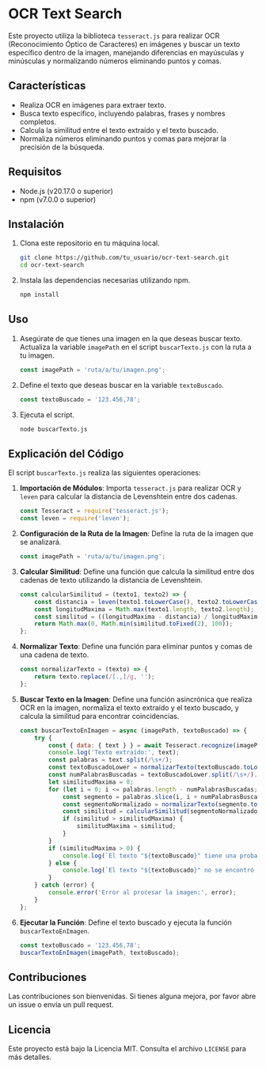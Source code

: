 # OCR Text Search

Este proyecto utiliza la biblioteca `tesseract.js` para realizar OCR (Reconocimiento Óptico de Caracteres) en imágenes y buscar un texto específico dentro de la imagen, manejando diferencias en mayúsculas y minúsculas y normalizando números eliminando puntos y comas.

## Características

- Realiza OCR en imágenes para extraer texto.
- Busca texto específico, incluyendo palabras, frases y nombres completos.
- Calcula la similitud entre el texto extraído y el texto buscado.
- Normaliza números eliminando puntos y comas para mejorar la precisión de la búsqueda.

## Requisitos

- Node.js (v20.17.0 o superior)
- npm (v7.0.0 o superior)

## Instalación

1. Clona este repositorio en tu máquina local.

    ```sh
    git clone https://github.com/tu_usuario/ocr-text-search.git
    cd ocr-text-search
    ```

2. Instala las dependencias necesarias utilizando npm.

    ```sh
    npm install
    ```

## Uso

1. Asegúrate de que tienes una imagen en la que deseas buscar texto. Actualiza la variable `imagePath` en el script `buscarTexto.js` con la ruta a tu imagen.

    ```javascript
    const imagePath = 'ruta/a/tu/imagen.png';
    ```

2. Define el texto que deseas buscar en la variable `textoBuscado`.

    ```javascript
    const textoBuscado = '123.456,78';
    ```

3. Ejecuta el script.

    ```sh
    node buscarTexto.js
    ```

## Explicación del Código

El script `buscarTexto.js` realiza las siguientes operaciones:

1. **Importación de Módulos**: Importa `tesseract.js` para realizar OCR y `leven` para calcular la distancia de Levenshtein entre dos cadenas.

    ```javascript
    const Tesseract = require('tesseract.js');
    const leven = require('leven');
    ```

2. **Configuración de la Ruta de la Imagen**: Define la ruta de la imagen que se analizará.

    ```javascript
    const imagePath = 'ruta/a/tu/imagen.png';
    ```

3. **Calcular Similitud**: Define una función que calcula la similitud entre dos cadenas de texto utilizando la distancia de Levenshtein.

    ```javascript
    const calcularSimilitud = (texto1, texto2) => {
        const distancia = leven(texto1.toLowerCase(), texto2.toLowerCase());
        const longitudMaxima = Math.max(texto1.length, texto2.length);
        const similitud = ((longitudMaxima - distancia) / longitudMaxima) * 100;
        return Math.max(0, Math.min(similitud.toFixed(2), 100));
    };
    ```

4. **Normalizar Texto**: Define una función para eliminar puntos y comas de una cadena de texto.

    ```javascript
    const normalizarTexto = (texto) => {
        return texto.replace(/[.,]/g, '');
    };
    ```

5. **Buscar Texto en la Imagen**: Define una función asincrónica que realiza OCR en la imagen, normaliza el texto extraído y el texto buscado, y calcula la similitud para encontrar coincidencias.

    ```javascript
    const buscarTextoEnImagen = async (imagePath, textoBuscado) => {
        try {
            const { data: { text } } = await Tesseract.recognize(imagePath, 'spa');
            console.log('Texto extraído:', text);
            const palabras = text.split(/\s+/);
            const textoBuscadoLower = normalizarTexto(textoBuscado.toLowerCase());
            const numPalabrasBuscadas = textoBuscadoLower.split(/\s+/).length;
            let similitudMaxima = 0;
            for (let i = 0; i <= palabras.length - numPalabrasBuscadas; i++) {
                const segmento = palabras.slice(i, i + numPalabrasBuscadas).join(' ');
                const segmentoNormalizado = normalizarTexto(segmento.toLowerCase());
                const similitud = calcularSimilitud(segmentoNormalizado, textoBuscadoLower);
                if (similitud > similitudMaxima) {
                    similitudMaxima = similitud;
                }
            }
            if (similitudMaxima > 0) {
                console.log(`El texto "${textoBuscado}" tiene una probabilidad del ${similitudMaxima}% de estar en la imagen.`);
            } else {
                console.log(`El texto "${textoBuscado}" no se encontró en la imagen.`);
            }
        } catch (error) {
            console.error('Error al procesar la imagen:', error);
        }
    };
    ```

6. **Ejecutar la Función**: Define el texto buscado y ejecuta la función `buscarTextoEnImagen`.

    ```javascript
    const textoBuscado = '123.456,78';
    buscarTextoEnImagen(imagePath, textoBuscado);
    ```

## Contribuciones

Las contribuciones son bienvenidas. Si tienes alguna mejora, por favor abre un issue o envía un pull request.

## Licencia

Este proyecto está bajo la Licencia MIT. Consulta el archivo `LICENSE` para más detalles.
